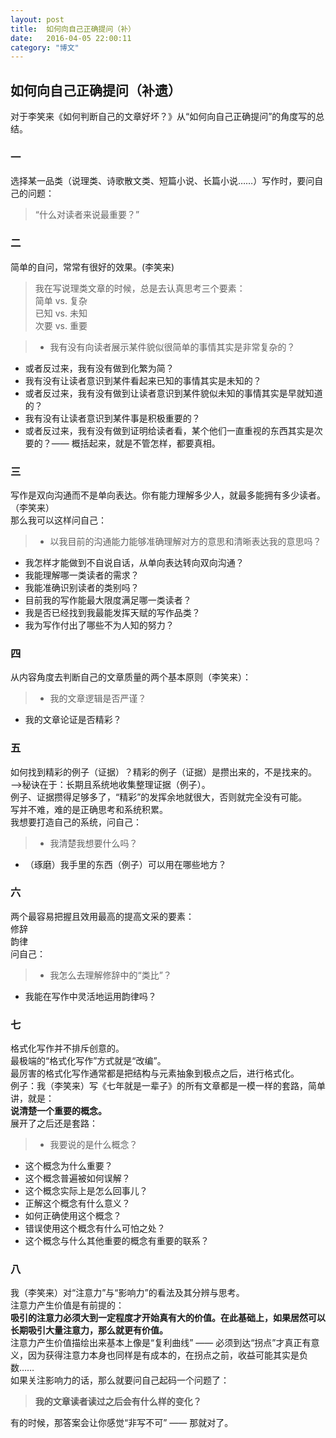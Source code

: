 ```yaml
---
layout: post
title:  如何向自己正确提问（补）
date:   2016-04-05 22:00:11
category: "博文"
---
```


## 如何向自己正确提问（补遗）

对于李笑来《如何判断自己的文章好坏？》从“如何向自己正确提问”的角度写的总结。

### 一
选择某一品类（说理类、诗歌散文类、短篇小说、长篇小说……）写作时，要问自己的问题：
>“什么对读者来说最重要？”  

### 二
简单的自问，常常有很好的效果。(李笑来)
>我在写说理类文章的时候，总是去认真思考三个要素：  
     简单 vs. 复杂  
     已知 vs. 未知  
     次要 vs. 重要    

>* 我有没有向读者展示某件貌似很简单的事情其实是非常复杂的？
* 或者反过来，我有没有做到化繁为简？
* 我有没有让读者意识到某件看起来已知的事情其实是未知的？
* 或者反过来，我有没有做到让读者意识到某件貌似未知的事情其实是早就知道的？
* 我有没有让读者意识到某件事是积极重要的？
* 或者反过来，我有没有做到证明给读者看，某个他们一直重视的东西其实是次要的？—— 概括起来，就是不管怎样，都要真相。

### 三 
写作是双向沟通而不是单向表达。你有能力理解多少人，就最多能拥有多少读者。（李笑来）  
那么我可以这样问自己：  
 
>* 以我目前的沟通能力能够准确理解对方的意思和清晰表达我的意思吗？
* 我怎样才能做到不自说自话，从单向表达转向双向沟通？
* 我能理解哪一类读者的需求？
* 我能准确识别读者的类别吗？
* 目前我的写作能最大限度满足哪一类读者？
* 我是否已经找到我最能发挥天赋的写作品类？
* 我为写作付出了哪些不为人知的努力？

### 四
从内容角度去判断自己的文章质量的两个基本原则（李笑来）：  
>* 我的文章逻辑是否严谨？
* 我的文章论证是否精彩？

### 五
如何找到精彩的例子（证据）？精彩的例子（证据）是攒出来的，不是找来的。——>秘诀在于：长期且系统地收集整理证据（例子）。  
例子、证据攒得足够多了，“精彩”的发挥余地就很大，否则就完全没有可能。  
写并不难，难的是正确思考和系统积累。  
我想要打造自己的系统，问自己：
>* 我清楚我想要什么吗？
* （琢磨）我手里的东西（例子）可以用在哪些地方？


### 六
两个最容易把握且效用最高的提高文采的要素：  
修辞  
韵律  
问自己：
>* 我怎么去理解修辞中的“类比”？
* 我能在写作中灵活地运用韵律吗？

### 七
格式化写作并不排斥创意的。  
最极端的“格式化写作”方式就是“改编”。  
最厉害的格式化写作通常都是把结构与元素抽象到极点之后，进行格式化。  
例子：我（李笑来）写《七年就是一辈子》的所有文章都是一模一样的套路，简单讲，就是：  
**说清楚一个重要的概念。**  
展开了之后还是套路：

>* 我要说的是什么概念？
* 这个概念为什么重要？
* 这个概念普遍被如何误解？
* 这个概念实际上是怎么回事儿？
* 正解这个概念有什么意义？
* 如何正确使用这个概念？
* 错误使用这个概念有什么可怕之处？
* 这个概念与什么其他重要的概念有重要的联系？


### 八
我（李笑来）对“注意力”与“影响力”的看法及其分辨与思考。  
注意力产生价值是有前提的：   
 **吸引的注意力必须大到一定程度才开始真有大的价值。在此基础上，如果居然可以长期吸引大量注意力，那么就更有价值。**  
注意力产生价值描绘出来基本上像是“复利曲线” —— 必须到达“拐点”才真正有意义，因为获得注意力本身也同样是有成本的，在拐点之前，收益可能其实是负数……  
如果关注影响力的话，那么就要问自己起码一个问题了：  
>**我的文章读者读过之后会有什么样的变化？**    

有的时候，那答案会让你感觉“非写不可” —— 那就对了。

